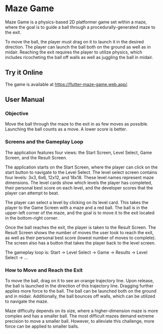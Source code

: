 # Maze Game

Maze Game is a physics-based 2D platformer game set within a maze, where the goal
is to guide a ball through a procedurally-generated maze to the exit.

To move the ball, the player must drag on it to launch it in the desired direction.
The player can launch the ball both on the ground as well as in midair. Reaching the exit
requires the player to utilize physics, which includes ricocheting the ball off walls as well as
juggling the ball in midair.

## Try it Online

The game is available at https://flutter-maze-game.web.app/.

## User Manual

### Objective

Move the ball through the maze to the exit in as few moves as possible. Launching the ball
counts as a move. A lower score is better.

### Screens and the Gameplay Loop

The application features four views: the Start Screen, Level Select, Game Screen,
and the Result Screen.

The application starts on the Start Screen, where the player can click on the start button
to navigate to the Level Select. The level select screen contains four levels: 3x3, 6x6,
12x12, and 18x18. These level names represent maze dimensions. The level cards
show which levels the player has completed, their personal best score on each level, and the developer
scores that the player can attempt to beat.

The player can select a level by clicking on its level card. This takes the player to the Game Screen with
a maze and a red ball. The ball is in the upper-left corner of the maze, and the goal is to move it to the exit
located in the bottom-right corner.

Once the ball reaches the exit, the player is taken to the Result Screen.
The Result Screen shows the number of moves the user took to reach the exit, as well as their personal best
score (lowest number of moves to complete). The screen also has a button that takes the player back to the level screen.

The gameplay loop is: Start -> Level Select -> Game -> Results -> Level Select -> ...

### How to Move and Reach the Exit

To move the ball, drag on it to see an orange trajectory line. Upon release, the ball is launched in the direction
of this trajectory line. Dragging further applies more force to the ball. The ball can be launched both on the ground
and in midair. Additionally, the ball bounces off walls, which can be utilized to navigate the maze.

Maze difficulty depends on its size, where a higher-dimension maze is more complex and has a smaller ball.
The most difficult mazes demand extreme precision to move a smaller ball. However, to alleviate this challenge,
more force can be applied to smaller balls.
